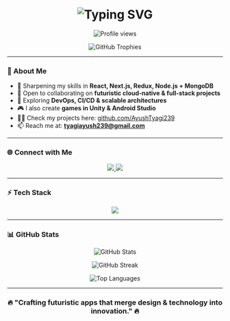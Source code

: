 <h1 align="center">
  <img src="https://readme-typing-svg.herokuapp.com?font=Orbitron&size=30&duration=3000&pause=1000&color=0FF7FF&center=true&vCenter=true&width=500&lines=Hi+👋,+I'm+Ayush+Tyagi;Frontend+%26+Full-Stack+Developer;Tech+Explorer+from+India" alt="Typing SVG" />
</h1>

<p align="center">
  <img src="https://komarev.com/ghpvc/?username=ayushtyagi239&label=👁‍🗨+Profile+views&color=00FFCC&style=flat" alt="Profile views" />
</p>

<p align="center">
  <img src="https://github-profile-trophy.vercel.app/?username=ayushtyagi239&theme=matrix&no-frame=true&no-bg=true&margin-w=10&margin-h=10" alt="GitHub Trophies" />
</p>

---

### 🚀 About Me  

- 🌱 Sharpening my skills in **React, Next.js, Redux, Node.js + MongoDB**  
- 👯 Open to collaborating on **futuristic cloud-native & full-stack projects**  
- 🤝 Exploring **DevOps, CI/CD & scalable architectures**  
- 🎮 I also create **games in Unity & Android Studio**  
- 👨‍💻 Check my projects here: [github.com/AyushTyagi239](https://github.com/AyushTyagi239)  
- 📫 Reach me at: **tyagiayush239@gmail.com**  

---

### 🌐 Connect with Me  

<p align="center">
  <a href="https://www.linkedin.com/in/ayush-tyagi-0a3694267" target="_blank">
    <img src="https://img.shields.io/badge/LinkedIn-0A66C2?style=for-the-badge&logo=linkedin&logoColor=white"/>
  </a>
  <a href="mailto:tyagiayush239@gmail.com">
    <img src="https://img.shields.io/badge/Email-FF007F?style=for-the-badge&logo=gmail&logoColor=white"/>
  </a>
</p>

---

### ⚡ Tech Stack  

<p align="center">
  <img src="https://skillicons.dev/icons?i=react,nextjs,redux,tailwind,nodejs,express,mongodb,unity,androidstudio,ps,git,github,docker,aws" />
</p>

---

### 📊 GitHub Stats  

<p align="center">
  <img src="https://github-readme-stats.vercel.app/api?username=ayushtyagi239&show_icons=true&theme=radical&title_color=00F5FF&icon_color=FF007F" alt="GitHub Stats" />
</p>

<p align="center">
  <img src="https://github-readme-streak-stats.herokuapp.com?user=ayushtyagi239&theme=radical&ring=00F5FF&fire=FF007F&currStreakLabel=00F5FF" alt="GitHub Streak" />
</p>

<p align="center">
  <img src="https://github-readme-stats.vercel.app/api/top-langs/?username=ayushtyagi239&layout=compact&theme=radical&title_color=FF007F" alt="Top Languages" />
</p>

---

<h3 align="center">🔥 "Crafting futuristic apps that merge design & technology into innovation." 🔥</h3>
